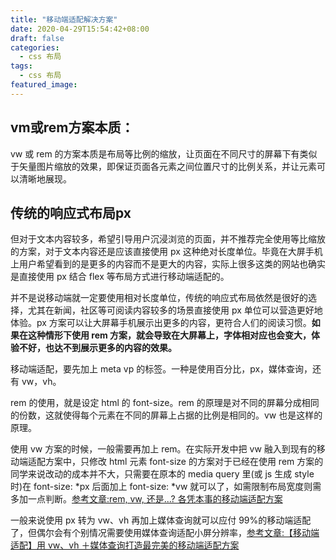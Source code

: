```yaml
---
title: "移动端适配解决方案"
date: 2020-04-29T15:54:42+08:00
draft: false
categories:
  - css 布局
tags:
  - css 布局
featured_image:
---
```


<h2>vm或rem方案本质：</h2>
vw 或 rem 的方案本质是布局等比例的缩放，让页面在不同尺寸的屏幕下有类似于矢量图片缩放的效果，即保证页面各元素之间位置尺寸的比例关系，并让元素可以清晰地展现。
<h2>传统的响应式布局px</h2>
但对于文本内容较多，希望引导用户沉浸浏览的页面，并不推荐完全使用等比缩放的方案，对于文本内容还是应该直接使用 px 这种绝对长度单位。毕竟在大屏手机上用户希望看到的是更多的内容而不是更大的内容，实际上很多这类的网站也确实是直接使用 px 结合 flex 等布局方式进行移动端适配的。

并不是说移动端就一定要使用相对长度单位，传统的响应式布局依然是很好的选择，尤其在新闻，社区等可阅读内容较多的场景直接使用 px 单位可以营造更好地体验。px 方案可以让大屏幕手机展示出更多的内容，更符合人们的阅读习惯。<strong>如果在这种情形下使用 rem 方案，就会导致在大屏幕上，字体相对应也会变大，体验不好，也达不到展示更多的内容的效果。</strong>

移动端适配，要先加上 meta vp 的标签。一种是使用百分比，px，媒体查询，还有 vw，vh。

rem 的使用，就是设定 html 的 font-size。rem 的原理是对不同的屏幕分成相同的份数，这就使得每个元素在不同的屏幕上占据的比例是相同的。vw 也是这样的原理。

使用 vw 方案的时候，一般需要再加上 rem。在实际开发中把 vw 融入到现有的移动端适配方案中，只修改 html 元素 font-size 的方案对于已经在使用 rem 方案的同学来说改动的成本并不大，只需要在原本的 media query 里(或 js 生成 style 时)在 font-size: *px 后面加上 font-size: *vw 就可以了，如需限制布局宽度则需多加一点判断。[参考文章:rem, vw, 还是...? 各凭本事的移动端适配方案](https://juejin.im/post/5bc07ebf6fb9a05d026119a9)

一般来说使用 px 转为 vw、vh 再加上媒体查询就可以应付 99%的移动端适配了，但偶尔会有个别情况需要使用媒体查询适配小屏分辨率，[参考文章:【移动端适配】用 vw、vh ＋媒体查询打造最完美的移动端适配方案](https://juejin.im/post/5cf0d8fb6fb9a07ee9585681#heading-8)
